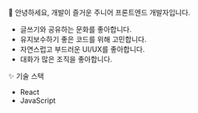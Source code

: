 👋 안녕하세요, 개발이 즐거운 주니어 프론트엔드 개발자입니다.
- 글쓰기와 공유하는 문화를 좋아합니다.
- 유지보수하기 좋은 코드를 위해 고민합니다.
- 자연스럽고 부드러운 UI/UX를 좋아합니다.
- 대화가 많은 조직을 좋아합니다.

✨ 기술 스택
- React
- JavaScript
